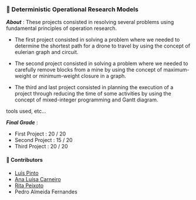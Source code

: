 ### :pushpin: Deterministic Operational Research Models

***About*** : These projects consisted in resolving several problems using fundamental principles of operation research.

- The first project consisted in solving a problem where we needed to determine the shortest path for a drone to travel by using the concept of eulerian graph and circuit.  

- The second project consisted in solving a problem where we needed to carefully remove blocks from a mine by using the concept of maximum-weight or minimum-weight closure in a graph.  

- The third and last project consisted in planning the execution of a project through reducing the time of some activities by using the concept of mixed-integer programming and Gantt diagram. 

tools used, etc...

***Final Grade*** : 
  - First Project  : 20 / 20
  - Second Project : 15 / 20
  - Third Project  : 20 / 20

#### :handshake: Contributors 
- [Luís Pinto](https://github.com/L-Pinto)
- [Ana Luísa Carneiro](https://github.com/Analucar)
- [Rita Peixoto](https://github.com/rita-peixoto)
- Pedro Almeida Fernandes
